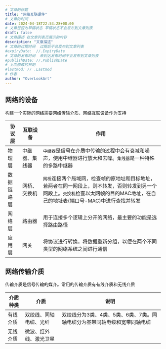 ```yaml
---
# 文章的标题
title: "网络互联硬件"
# 文章的时间
date: 2024-04-18T22:53:28+08:00
# 文章是否为草稿状态 草稿状态不会发布到文章列表
draft: false
# 文章描述 在文章列表页展示的内容
description: "文章描述"
# 文章的过期时间  过期后不会发布到文章列表
#expiryDate:  //.ExpiryDate
# 文章的发布时间  未到达发布时间不会发布到文章列表
#publishDate: //.PublishDate
# 上次修改的日期
#lastmod: // .Lastmod
# 作者
author: "OverLookArt"
---
```


## 网络的设备

构建一个实际的网络需要网络传输介质、网络互联设备作为支持

|协议层|互联设备|作用|
|---|---|---|
|物理层|中继器、集线器|`中继器`是信号在介质中传输的过程中会有衰减和噪声，使用中继器进行放大和去噪。`集线器`是一种特殊的多路中继器|
|数据链路层|网桥、交换机|`网桥`连接两个局域网，检查帧的原地址和目标地址，若两者在同一网段上，则不转发，否则转发到另一个网段上。`交换机`检查以太网帧的目的MAC地址，在自己的地址表(端口号-MAC)中进行查找并转发|
|网络层|路由器|用于连接多个逻辑上分开的网络，最主要的功能是选择路由路径|
|应用层|网关|将协议进行转换，将数据重新分组，以便在两个不同类型的网络系统之间进行通信|

## 网络传输介质

传输介质是信号传输的媒介。常用的传输介质有有线介质和无线介质

|介质种类|介质|说明|
|---|---|---|
|有线介质|双绞线、同轴电缆、光纤|双绞线分为3类、4类、5类、6类、7类。同轴电缆分为基带同轴电缆和宽带同轴电缆|
|无线介质|微波、红外线、激光卫星||

